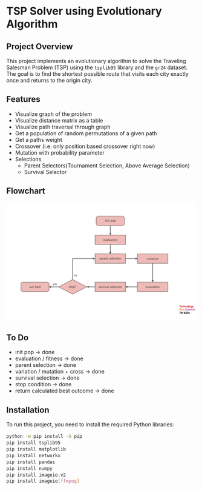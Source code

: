 # TSP Solver using Evolutionary Algorithm

## Project Overview
This project implements an evolutionary algorithm to solve the Traveling Salesman Problem (TSP) using the `tsplib95` library and the `gr24` dataset. The goal is to find the shortest possible route that visits each city exactly once and returns to the origin city.

## Features
- Visualize graph of the problem
- Visualize distance matrix as a table
- Visualize path traversal through graph
- Get a population of random permutations of a given path
- Get a paths weight
- Crossover (i.e. only position based crossover right now)
- Mutation with probability parameter
- Selections 
  - Parent Selectors(Tournament Selection, Above Average Selection)
  - Survival Selector

## Flowchart
![flowchart](./assets/flowchart.PNG)

## To Do
- init pop -> done
- evaluation / fitness -> done
- parent selection -> done
- variation / mutation + cross -> done
- survival selection -> done
- stop condition -> done
- return calculated best outcome -> done

## Installation
To run this project, you need to install the required Python libraries:

```bash
python -m pip install -U pip
pip install tsplib95
pip install matplotlib
pip install networkx
pip install pandas
pip install numpy
pip install imageio.v2
pip install imageio[ffmpeg]
```
